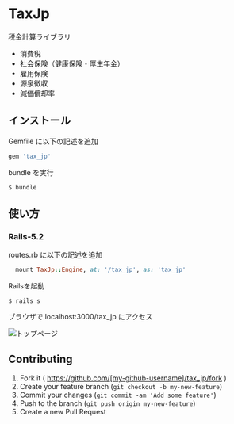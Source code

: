 # TaxJp

税金計算ライブラリ
* 消費税
* 社会保険（健康保険・厚生年金）
* 雇用保険
* 源泉徴収
* 減価償却率

## インストール

Gemfile に以下の記述を追加

```ruby
gem 'tax_jp'
```

bundle を実行

    $ bundle

## 使い方

### Rails-5.2

routes.rb に以下の記述を追加

```ruby
  mount TaxJp::Engine, at: '/tax_jp', as: 'tax_jp'
```

Railsを起動

    $ rails s

ブラウザで localhost:3000/tax_jp にアクセス

![トップページ](https://raw.github.com/wiki/hybitz/tax_jp/images/top.png)

## Contributing

1. Fork it ( https://github.com/[my-github-username]/tax_jp/fork )
2. Create your feature branch (`git checkout -b my-new-feature`)
3. Commit your changes (`git commit -am 'Add some feature'`)
4. Push to the branch (`git push origin my-new-feature`)
5. Create a new Pull Request
